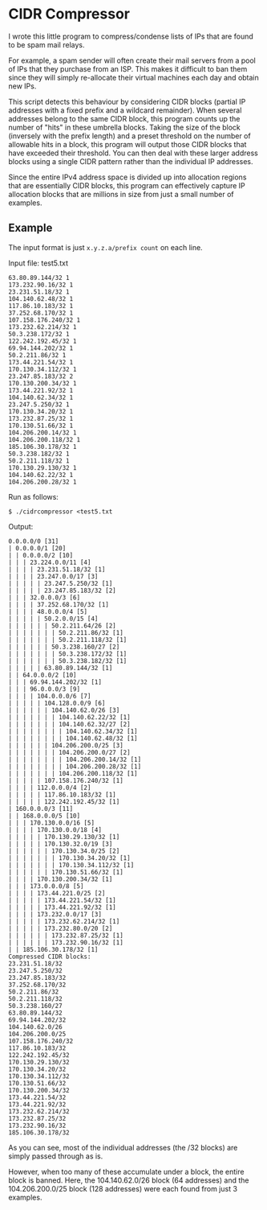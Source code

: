 CIDR Compressor
===============

I wrote this little program to compress/condense lists of IPs that are found to be spam mail relays.

For example, a spam sender will often create their mail servers from a pool of IPs that they purchase
  from an ISP. This makes it difficult to ban them since they will simply re-allocate their
	virtual machines each day and obtain new IPs.

This script detects this behaviour by considering CIDR blocks (partial IP addresses with a fixed prefix
  and a wildcard remainder).
When several addresses belong to the same CIDR block, this program counts up the number of "hits"
  in these umbrella blocks.
Taking the size of the block (inversely with the prefix length) and a preset threshold on the number
  of allowable hits in a block, this program will output those CIDR blocks that have exceeded their
	threshold.
You can then deal with these larger address blocks using a single CIDR pattern rather than
  the individual IP addresses.

Since the entire IPv4 address space is divided up into allocation regions that are essentially
  CIDR blocks, this program can effectively capture IP allocation blocks that are millions in size
	from just a small number of examples.

Example
-------

The input format is just `x.y.z.a/prefix count` on each line.

Input file: test5.txt
```
63.80.89.144/32 1
173.232.90.16/32 1
23.231.51.18/32 1
104.140.62.48/32 1
117.86.10.183/32 1
37.252.68.170/32 1
107.158.176.240/32 1
173.232.62.214/32 1
50.3.238.172/32 1
122.242.192.45/32 1
69.94.144.202/32 1
50.2.211.86/32 1
173.44.221.54/32 1
170.130.34.112/32 1
23.247.85.183/32 2
170.130.200.34/32 1
173.44.221.92/32 1
104.140.62.34/32 1
23.247.5.250/32 1
170.130.34.20/32 1
173.232.87.25/32 1
170.130.51.66/32 1
104.206.200.14/32 1
104.206.200.118/32 1
185.106.30.178/32 1
50.3.238.182/32 1
50.2.211.118/32 1
170.130.29.130/32 1
104.140.62.22/32 1
104.206.200.28/32 1
```

Run as follows:
```
$ ./cidrcompressor <test5.txt
```

Output:
```
0.0.0.0/0 [31]
| 0.0.0.0/1 [20]
| | 0.0.0.0/2 [10]
| | | 23.224.0.0/11 [4]
| | | | 23.231.51.18/32 [1]
| | | | 23.247.0.0/17 [3]
| | | | | 23.247.5.250/32 [1]
| | | | | 23.247.85.183/32 [2]
| | | 32.0.0.0/3 [6]
| | | | 37.252.68.170/32 [1]
| | | | 48.0.0.0/4 [5]
| | | | | 50.2.0.0/15 [4]
| | | | | | 50.2.211.64/26 [2]
| | | | | | | 50.2.211.86/32 [1]
| | | | | | | 50.2.211.118/32 [1]
| | | | | | 50.3.238.160/27 [2]
| | | | | | | 50.3.238.172/32 [1]
| | | | | | | 50.3.238.182/32 [1]
| | | | | 63.80.89.144/32 [1]
| | 64.0.0.0/2 [10]
| | | 69.94.144.202/32 [1]
| | | 96.0.0.0/3 [9]
| | | | 104.0.0.0/6 [7]
| | | | | 104.128.0.0/9 [6]
| | | | | | 104.140.62.0/26 [3]
| | | | | | | 104.140.62.22/32 [1]
| | | | | | | 104.140.62.32/27 [2]
| | | | | | | | 104.140.62.34/32 [1]
| | | | | | | | 104.140.62.48/32 [1]
| | | | | | 104.206.200.0/25 [3]
| | | | | | | 104.206.200.0/27 [2]
| | | | | | | | 104.206.200.14/32 [1]
| | | | | | | | 104.206.200.28/32 [1]
| | | | | | | 104.206.200.118/32 [1]
| | | | | 107.158.176.240/32 [1]
| | | | 112.0.0.0/4 [2]
| | | | | 117.86.10.183/32 [1]
| | | | | 122.242.192.45/32 [1]
| 160.0.0.0/3 [11]
| | 168.0.0.0/5 [10]
| | | 170.130.0.0/16 [5]
| | | | 170.130.0.0/18 [4]
| | | | | 170.130.29.130/32 [1]
| | | | | 170.130.32.0/19 [3]
| | | | | | 170.130.34.0/25 [2]
| | | | | | | 170.130.34.20/32 [1]
| | | | | | | 170.130.34.112/32 [1]
| | | | | | 170.130.51.66/32 [1]
| | | | 170.130.200.34/32 [1]
| | | 173.0.0.0/8 [5]
| | | | 173.44.221.0/25 [2]
| | | | | 173.44.221.54/32 [1]
| | | | | 173.44.221.92/32 [1]
| | | | 173.232.0.0/17 [3]
| | | | | 173.232.62.214/32 [1]
| | | | | 173.232.80.0/20 [2]
| | | | | | 173.232.87.25/32 [1]
| | | | | | 173.232.90.16/32 [1]
| | 185.106.30.178/32 [1]
Compressed CIDR blocks:
23.231.51.18/32
23.247.5.250/32
23.247.85.183/32
37.252.68.170/32
50.2.211.86/32
50.2.211.118/32
50.3.238.160/27
63.80.89.144/32
69.94.144.202/32
104.140.62.0/26
104.206.200.0/25
107.158.176.240/32
117.86.10.183/32
122.242.192.45/32
170.130.29.130/32
170.130.34.20/32
170.130.34.112/32
170.130.51.66/32
170.130.200.34/32
173.44.221.54/32
173.44.221.92/32
173.232.62.214/32
173.232.87.25/32
173.232.90.16/32
185.106.30.178/32
```

As you can see, most of the individual addresses (the /32 blocks) are simply passed through as is.

However, when too many of these accumulate under a block, the entire block is banned.
Here, the 104.140.62.0/26 block (64 addresses) and the 104.206.200.0/25 block (128 addresses) were each found from just 3 examples.
